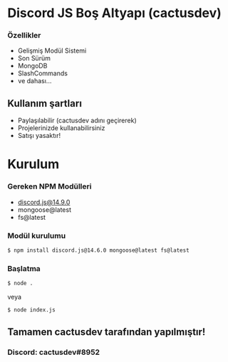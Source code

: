 # Discord JS Boş Altyapı (cactusdev)

### Özellikler
+ Gelişmiş Modül Sistemi
+ Son Sürüm
+ MongoDB
+ SlashCommands
+ ve dahası...

## Kullanım şartları
+ Paylaşılabilir (cactusdev adını geçirerek)
+ Projelerinizde kullanabilirsiniz
+ Satışı yasaktır!


# Kurulum

### Gereken NPM Modülleri
+ discord.js@14.9.0
+ mongoose@latest
+ fs@latest

### Modül kurulumu

```bash
$ npm install discord.js@14.6.0 mongoose@latest fs@latest
```

### Başlatma
```bash
$ node .
```
veya
```bash
$ node index.js
```

## Tamamen cactusdev tarafından yapılmıştır!
### Discord: cactusdev#8952